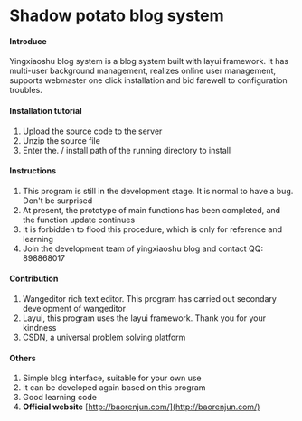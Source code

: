 # Shadow potato blog system

#### Introduce
Yingxiaoshu blog system is a blog system built with layui framework. It has multi-user background management, realizes online user management, supports webmaster one click installation and bid farewell to configuration troubles.


#### Installation tutorial

1. Upload the source code to the server
2. Unzip the source file
3. Enter the. / install path of the running directory to install

#### Instructions

1. This program is still in the development stage. It is normal to have a bug. Don't be surprised
2. At present, the prototype of main functions has been completed, and the function update continues
3. It is forbidden to flood this procedure, which is only for reference and learning
4. Join the development team of yingxiaoshu blog and contact QQ: 898868017

#### Contribution

1. Wangeditor rich text editor. This program has carried out secondary development of wangeditor
2. Layui, this program uses the layui framework. Thank you for your kindness
3. CSDN, a universal problem solving platform


#### Others

1. Simple blog interface, suitable for your own use
2. It can be developed again based on this program
3. Good learning code
4. **Official website** [http://baorenjun.com/](http://baorenjun.com/)
